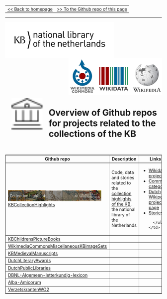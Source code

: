 <table width="100%" border="0"><tr><td align="left">
<a href="https://kbnlwikimedia.github.io/"><< Back to homepage</a>
</td><td align="right">
<a href="https://github.com/KBNLwikimedia/kbnlwikimedia.github.io" target="_blank">>> To the Github repo of this page</a>
</td></tr></table>
<hr/>

<img src="../media/KB_Nationale-Bibliotheek_Logo_RGB-Zwart-EN.png" width="350" hspace="0" align="left"/>
<img src="../media/wikimedia-logos.png" align="right" width="300" hspace="0" align="left"/>
<br clear="all"/>

<img src="../media/building-columns.svg" align="left" width="100" hspace="20" vspace="10"/>

# Overview of Github repos for projects related to the collections of the KB 
<br clear="all"/>

<table border="1">
  <tr>
    <th>Github repo</th>
    <th>Description</th>
    <th>Links</th>
  </tr>
  <tr>
    <td><img src="../media/KBTopstukkenBannerWikimedia_EN.jpg" width="300"/><br/><a href="https://github.com/KBNLwikimedia/KBCollectionHighlights">KBCollectionHighlights</a></td>
    <td>Code, data and stories related to the <a href="https://www.kb.nl/zoeken/content/categorie/topstuk">collection highlights of the KB</a>, the national library of the Netherlands</td>
    <td>
      <ul>
        <li><a href="https://www.wikidata.org/wiki/Wikidata:WikiProject_Collection_highlights_National_Library_of_the_Netherlands">Wikidata project</a></li>
        <li><a href="https://commons.wikimedia.org/wiki/Category:Collection_highlights_of_Koninklijke_Bibliotheek">Commons category</a></li><li><a href="https://nl.wikipedia.org/wiki/Wikipedia:GLAM/Koninklijke_Bibliotheek_en_Nationaal_Archief/Topstukken">Dutch Wikipedia project page</a></li><li><a href="https://kbnlwikimedia.github.io/KBCollectionHighlights/stories/">Stories</a></li>

      </ul>
    </td>
  </tr>
  <tr>
    <td><a href="https://github.com/KBNLwikimedia/KBChildrensPictureBooks">KBChildrensPictureBooks</a></td>
    <td></td>
    <td></td>
  </tr>
  <tr>
    <td><a href="https://github.com/KBNLwikimedia/WikimediaCommonsMiscellaneousKBimageSets">WikimediaCommonsMiscellaneousKBimageSets</a></td>
    <td></td>
    <td></td>
  </tr>
  <tr>
    <td><a href="https://github.com/KBNLwikimedia/KBMedievalManuscripts">KBMedievalManuscripts</a></td>
    <td></td>
    <td></td>
  </tr>
  <tr>
    <td><a href="https://github.com/KBNLwikimedia/DutchLiteraryAwards">DutchLiteraryAwards</a></td>
    <td></td>
    <td></td>
  </tr>
  <tr>
    <td><a href="https://github.com/KBNLwikimedia/DutchPublicLibraries">DutchPublicLibraries</a></td>
    <td></td>
    <td></td>
  </tr>
  <tr>
    <td><a href="https://github.com/KBNLwikimedia/DBNL-Algemeen-letterkundig-lexicon">DBNL-Algemeen-letterkundig-lexicon</a></td>
    <td></td>
    <td></td>
  </tr>
  <tr>
    <td><a href="https://github.com/KBNLwikimedia/Alba-Amicorum">Alba-Amicorum</a></td>
    <td></td>
    <td></td>
  </tr>
  <tr>
    <td><a href="https://github.com/KBNLwikimedia/VerzetskrantenWO2">VerzetskrantenWO2</a></td>
    <td></td>
    <td></td>
  </tr>
</table>                                        
